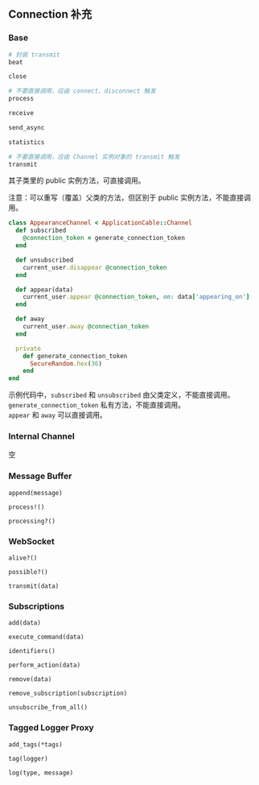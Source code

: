 ## Connection 补充

### Base

```ruby
# 封装 transmit
beat

close

# 不要直接调用，应由 connect、disconnect 触发
process

receive

send_async

statistics

# 不要直接调用，应由 Channel 实例对象的 transmit 触发
transmit
```

其子类里的 public 实例方法，可直接调用。

注意：可以重写（覆盖）父类的方法，但区别于 public 实例方法，不能直接调用。

```ruby
class AppearanceChannel < ApplicationCable::Channel
  def subscribed
    @connection_token = generate_connection_token
  end

  def unsubscribed
    current_user.disappear @connection_token
  end

  def appear(data)
    current_user.appear @connection_token, on: data['appearing_on']
  end

  def away
    current_user.away @connection_token
  end

  private
    def generate_connection_token
      SecureRandom.hex(36)
    end
end
```

示例代码中，`subscribed` 和 `unsubscribed` 由父类定义，不能直接调用。`generate_connection_token` 私有方法，不能直接调用。
<br>
`appear` 和 `away` 可以直接调用。

### Internal Channel

空

### Message Buffer

```
append(message)

process!()

processing?()
```

### WebSocket

```
alive?()

possible?()

transmit(data)
```

### Subscriptions

```
add(data)

execute_command(data)

identifiers()

perform_action(data)

remove(data)

remove_subscription(subscription)

unsubscribe_from_all()
```

### Tagged Logger Proxy

```
add_tags(*tags)

tag(logger)
```

```
log(type, message)
```
